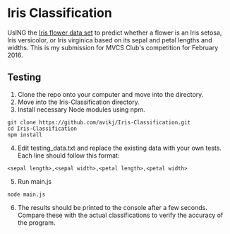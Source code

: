 # Iris Classification
UsING the [Iris flower data set](https://en.wikipedia.org/wiki/Iris_flower_data_set) to predict whether a flower is an Iris setosa, Iris versicolor, or Iris virginica based on its sepal and petal lengths and widths. This is my submission for MVCS Club's competition for February 2016.

## Testing
1. Clone the repo onto your computer and move into the directory.
2. Move into the Iris-Classification directory.
3. Install necessary Node modules using npm.
```shell
git clone https://github.com/avikj/Iris-Classification.git
cd Iris-Classification
npm install
```
4. Edit testing_data.txt and replace the existing data with your own tests. Each line should follow this format:
```
<sepal length>,<sepal width>,<petal length>,<petal width>
```
5. Run main.js
```shell
node main.js
```
6. The results should be printed to the console after a few seconds. Compare these with the actual classifications to verify the accuracy of the program.

